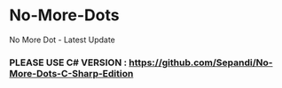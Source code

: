 # No-More-Dots
No More Dot - Latest Update

### PLEASE USE C# VERSION : https://github.com/Sepandi/No-More-Dots-C-Sharp-Edition
